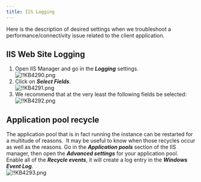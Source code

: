 ```yaml
---
title: IIS Logging
---
```

Here is the description of desired settings when we troubleshoot a performance/connectivity issue related to the client application.

## IIS Web Site Logging

1. Open IIS Manager and go in the ***Logging*** settings.  
![!!KB4290.png](https://webdevolutions.azureedge.net/docs/en/kb/KB4290.png)
2. Click on ***Select Fields***.  
![!!KB4291.png](https://webdevolutions.azureedge.net/docs/en/kb/KB4291.png)
3. We recommend that at the very least the following fields be selected:  
![!!KB4292.png](https://webdevolutions.azureedge.net/docs/en/kb/KB4292.png)

## Application pool recycle

The application pool that is in fact running the instance can be restarted for a multitude of reasons.  It may be useful to know when those recycles occur as well as the reasons. Go in the ***Application pools*** section of the IIS manager, then open the ***Advanced settings*** for your application pool. Enable all of the ***Recycle events***, it will create a log entry in the ***Windows Event Log***.  
![!!KB4293.png](https://webdevolutions.azureedge.net/docs/en/kb/KB4293.png)
